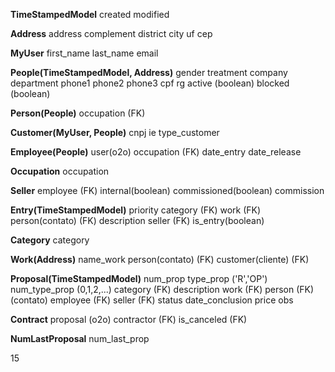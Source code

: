 **TimeStampedModel**
created
modified

**Address**
address
complement
district
city
uf
cep

**MyUser**
first_name
last_name
email


**People(TimeStampedModel, Address)**
gender
treatment
company
department
phone1
phone2
phone3
cpf
rg
active (boolean)
blocked (boolean)


**Person(People)**
occupation (FK)


**Customer(MyUser, People)**
cnpj
ie
type_customer


**Employee(People)**
user(o2o)
occupation (FK)
date_entry
date_release


**Occupation**
occupation


**Seller**
employee (FK)
internal(boolean)
commissioned(boolean)
commission


**Entry(TimeStampedModel)**
priority
category (FK)
work (FK)
person(contato) (FK)
description
seller (FK)
is_entry(boolean)

**Category**
category

**Work(Address)**
name_work
person(contato) (FK)
customer(cliente) (FK)

**Proposal(TimeStampedModel)**
num_prop
type_prop ('R','OP')
num_type_prop (0,1,2,...)
category (FK)
description
work (FK)
person (FK) (contato)
employee (FK)
seller (FK)
status
date_conclusion
price
obs

**Contract**
proposal (o2o)
contractor (FK)
is_canceled (FK)

**NumLastProposal**
num_last_prop

15